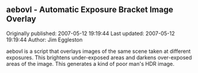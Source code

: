 ## aebovl - Automatic Exposure Bracket Image Overlay 
Originally published: 2007-05-12 19:19:44 
Last updated: 2007-05-12 19:19:44 
Author: Jim Eggleston 
 
aebovl is a script that overlays images of the same scene taken at different exposures. This brightens under-exposed areas and darkens over-exposed areas of the image. This generates a kind of poor man's HDR image.